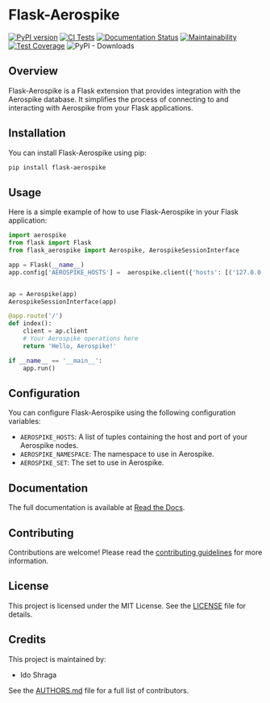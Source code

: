 # Flask-Aerospike

[![PyPI version](https://badge.fury.io/py/flask-aerospike.svg)](https://badge.fury.io/py/flask-aerospike)
[![CI Tests](https://github.com/idoshr/flask-aerospike/actions/workflows/tests.yml/badge.svg)](https://github.com/flask/flask-aerospike/actions/workflows/tests.yml)
[![Documentation Status](https://readthedocs.org/projects/flask-aerospike/badge/?version=latest)](https://flask-aerospike.readthedocs.io/en/latest/?badge=latest)
[![Maintainability](https://api.codeclimate.com/v1/badges/6fb8ae00b1008f5f1b20/maintainability)](https://codeclimate.com/github/idoshr/flask-aerospike/maintainability)
[![Test Coverage](https://api.codeclimate.com/v1/badges/6fb8ae00b1008f5f1b20/test_coverage)](https://codeclimate.com/github/idoshr/flask-aerospike/test_coverage)
![PyPI - Downloads](https://img.shields.io/pypi/dm/flask-aerospike)

## Overview

Flask-Aerospike is a Flask extension that provides integration with the Aerospike database. It simplifies the process of connecting to and interacting with Aerospike from your Flask applications.

## Installation

You can install Flask-Aerospike using pip:

```sh
pip install flask-aerospike
```

## Usage

Here is a simple example of how to use Flask-Aerospike in your Flask application:

```python
import aerospike
from flask import Flask
from flask_aerospike import Aerospike, AerospikeSessionInterface

app = Flask(__name__)
app.config['AEROSPIKE_HOSTS'] =  aerospike.client({'hosts': [('127.0.0.1', 3000)]}).connect()


ap = Aerospike(app)
AerospikeSessionInterface(app)

@app.route('/')
def index():
    client = ap.client
    # Your Aerospike operations here
    return 'Hello, Aerospike!'

if __name__ == '__main__':
    app.run()
```

## Configuration

You can configure Flask-Aerospike using the following configuration variables:

- `AEROSPIKE_HOSTS`: A list of tuples containing the host and port of your Aerospike nodes.
- `AEROSPIKE_NAMESPACE`: The namespace to use in Aerospike.
- `AEROSPIKE_SET`: The set to use in Aerospike.

## Documentation

The full documentation is available at [Read the Docs](https://flask-aerospike.readthedocs.io/en/latest/).

## Contributing

Contributions are welcome! Please read the [contributing guidelines](CONTRIBUTING.md) for more information.

## License

This project is licensed under the MIT License. See the [LICENSE](LICENSE) file for details.

## Credits

This project is maintained by:

- Ido Shraga

See the [AUTHORS.md](AUTHORS.md) file for a full list of contributors.
```
